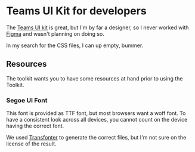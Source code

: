 # Teams UI Kit for developers

The [Teams UI kit](https://docs.microsoft.com/en-us/microsoftteams/platform/concepts/design/design-teams-app-ui-templates) is great, but I'm by far a designer, so I never worked with [Figma](https://www.figma.com/) and wasn't planning on doing so.

In my search for the CSS files, I can up empty, bummer.

## Resources

The toolkit wants you to have some resources at hand prior to using the Toolkit.

### Segoe UI Font

This font is provided as TTF font, but most browsers want a woff font. To have a consistent look across all devices, you cannot count on the device having the correct font.

We used [Transfonter](https://transfonter.org/) to generate the correct files, but I'm not sure on the license of the result.
